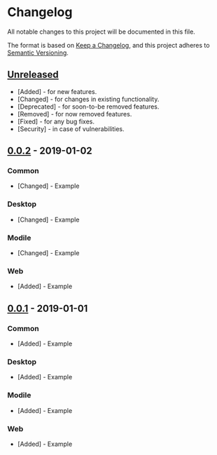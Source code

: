 # Changelog
All notable changes to this project will be documented in this file.

The format is based on [Keep a Changelog](https://keepachangelog.com/en/1.0.0/),
and this project adheres to [Semantic Versioning](https://semver.org/spec/v2.0.0.html).

## [Unreleased]
- [Added] - for new features.
- [Changed] - for changes in existing functionality.
- [Deprecated] - for soon-to-be removed features.
- [Removed] - for now removed features.
- [Fixed] - for any bug fixes.
- [Security] - in case of vulnerabilities.

## [0.0.2] - 2019-01-02
### Common
- [Changed] - Example

### Desktop
- [Changed] - Example

### Modile
- [Changed] - Example

### Web
- [Added] - Example

## [0.0.1] - 2019-01-01
### Common
- [Added] - Example

### Desktop
- [Added] - Example

### Modile
- [Added] - Example

### Web
- [Added] - Example

[Unreleased]: https://github.com/wcpos/client/compare/v1.0.0...HEAD
[0.0.2]: https://github.com/wcpos/client/compare/v0.0.1...v0.0.2
[0.0.1]: https://github.com/wcpos/client/releases/tag/v0.0.1